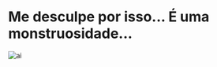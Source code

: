# Me desculpe por isso... É uma monstruosidade...

![ai](https://github.com/andreriffen/hotdog-feio/blob/abda9df9800bf7d18abd9f21f8a8216357765f26/ai.gif)

